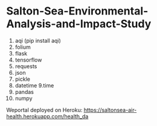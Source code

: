 # Salton-Sea-Environmental-Analysis-and-Impact-Study
1. aqi (pip install aqi)
2. folium
3. flask
4. tensorflow 
5. requests
6. json
7. pickle
8. datetime
9.time
10. pandas
11. numpy


Weportal deployed on Heroku:
https://saltonsea-air-health.herokuapp.com/health_da
